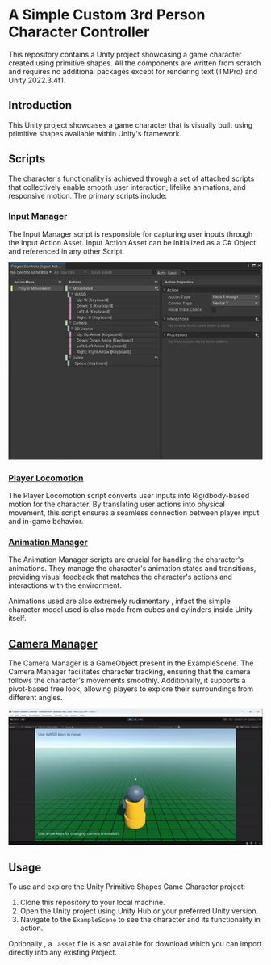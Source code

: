 # A Simple Custom 3rd Person Character Controller

This repository contains a Unity project showcasing a game character created using primitive shapes. All the components are written from scratch and requires no additional packages except for rendering text (TMPro) and Unity 2022.3.4f1.

## Introduction
This Unity project showcases a game character that is visually built using primitive shapes available within Unity's framework. 

## Scripts
The character's functionality is achieved through a set of attached scripts that collectively enable smooth user interaction, lifelike animations, and responsive motion. The primary scripts include:

### [Input Manager](Assets/Scripts/InputManager.cs)

The Input Manager script is responsible for capturing user inputs through the Input Action Asset. Input Action Asset can be initialized as a C# Object and referenced in any other Script.

<center><img src="Assets/Images/InputActionMap.png" alt = "Input Action Map for working with multiple controls "  width="600"></center>


### [Player Locomotion](Assets/PlayerLocomotion.cs)

The Player Locomotion script converts user inputs into Rigidbody-based motion for the character. By translating user actions into physical movement, this script ensures a seamless connection between player input and in-game behavior.


### [Animation Manager](Assets/AnimationManager.cs)

The Animation Manager scripts are crucial for handling the character's animations. They manage the character's animation states and transitions, providing visual feedback that matches the character's actions and interactions with the environment.

Animations used are also extremely rudimentary , infact the simple character model used is also made from cubes and cylinders inside Unity itself.

## [Camera Manager](Assets/CameraManager.cs)

The Camera Manager is a GameObject present in the ExampleScene. The Camera Manager facilitates character tracking, ensuring that the camera follows the character's movements smoothly. Additionally, it supports a pivot-based free look, allowing players to explore their surroundings from different angles.

<center><img src="Assets/Images/ExampleScene.gif" alt = "Working Controls "  width="600"></center>

## Usage

To use and explore the Unity Primitive Shapes Game Character project:

1. Clone this repository to your local machine.
2. Open the Unity project using Unity Hub or your preferred Unity version.
3. Navigate to the `ExampleScene` to see the character and its functionality in action.

Optionally , a `.asset` file is also available for download which you can import directly into any existing Project.








